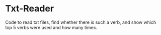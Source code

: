 # Txt-Reader
Code to read txt files, find whether there is such a verb, and show which top 5 verbs were used and how many times. 
